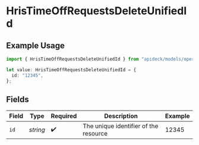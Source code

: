 # HrisTimeOffRequestsDeleteUnifiedId

## Example Usage

```typescript
import { HrisTimeOffRequestsDeleteUnifiedId } from "apideck/models/operations";

let value: HrisTimeOffRequestsDeleteUnifiedId = {
  id: "12345",
};
```

## Fields

| Field                                 | Type                                  | Required                              | Description                           | Example                               |
| ------------------------------------- | ------------------------------------- | ------------------------------------- | ------------------------------------- | ------------------------------------- |
| `id`                                  | *string*                              | :heavy_check_mark:                    | The unique identifier of the resource | 12345                                 |